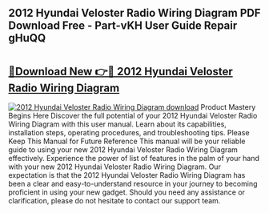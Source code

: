 ## 2012 Hyundai Veloster Radio Wiring Diagram PDF Download Free - Part-vKH User Guide Repair gHuQQ

# <h2><a href="http://dfskrad.blite.top/?on=2012+Hyundai+Veloster+Radio+Wiring+Diagram">🔗Download New 👉🔴 2012 Hyundai Veloster Radio Wiring Diagram</a></h2>

[![2012 Hyundai Veloster Radio Wiring Diagram download](https://i.imgur.com/lujVjoI.png)](http://dfskrad.blite.top/?on=2012+Hyundai+Veloster+Radio+Wiring+Diagram)
Product Mastery Begins Here Discover the full potential of your 2012 Hyundai Veloster Radio Wiring Diagram with this user manual. Learn about its capabilities, installation steps, operating procedures, and troubleshooting tips. Please Keep This Manual for Future Reference This manual will be your reliable guide to using your new 2012 Hyundai Veloster Radio Wiring Diagram effectively. Experience the power of list of features in the palm of your hand with your new 2012 Hyundai Veloster Radio Wiring Diagram. Our expectation is that the 2012 Hyundai Veloster Radio Wiring Diagram has been a clear and easy-to-understand resource in your journey to becoming proficient in using your new gadget. Should you need any assistance or clarification, please do not hesitate to contact our support team.
